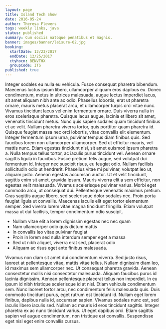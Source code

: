 ```yaml
---
layout: page
title: Island Tech Show
date: 2016-05-24
author: Theresa Flowers
tags: weekly links, java
status: published
summary: Cum sociis natoque penatibus et magnis.
banner: images/banner/leisure-02.jpg
booking:
  startDate: 12/23/2017
  endDate: 12/25/2017
  ctyhocn: BENVTHX
  groupCode: ITS
published: true
---
```

Integer sodales eu nulla eu vehicula. Fusce consequat pharetra bibendum. Maecenas luctus ipsum libero, ullamcorper aliquam eros dapibus eu. Donec condimentum, metus in ultrices malesuada, augue lectus imperdiet lacus, sit amet aliquam nibh ante ac odio. Phasellus lobortis, erat ut pharetra ornare, mauris metus placerat arcu, et ullamcorper turpis orci vitae nunc. Vivamus tincidunt lacus vel enim fermentum ornare. Duis viverra nulla in eros scelerisque pharetra. Quisque lacus augue, lacinia et libero sit amet, venenatis tincidunt metus. Nunc quis sapien sodales quam tincidunt finibus et ac velit. Nullam pharetra viverra tortor, quis porttitor quam pharetra id. Quisque feugiat massa nec orci lobortis, vitae convallis elit elementum. Integer fermentum ipsum urna, pulvinar tempus diam finibus quis. Sed faucibus lorem non ullamcorper ullamcorper. Sed ut efficitur mauris, vel mattis nunc. Etiam egestas tincidunt nisi, sit amet euismod ipsum pharetra a. Nulla tempus tellus tortor, ac iaculis purus tincidunt vel.
Aenean ornare sagittis ligula in faucibus. Fusce pretium felis augue, sed volutpat dui fermentum id. Integer nec suscipit risus, eu feugiat odio. Nullam facilisis sollicitudin odio ut hendrerit. Phasellus vitae mi pulvinar, volutpat leo ut, aliquam justo. Aenean egestas accumsan auctor. Ut et velit tincidunt, sagittis enim sit amet, gravida ipsum. Mauris viverra elit a sem efficitur, non egestas velit malesuada. Vivamus scelerisque pulvinar varius. Morbi eget commodo arcu, ut consequat dui. Pellentesque venenatis maximus pretium. Cras sagittis augue libero, sed scelerisque dolor sodales nec. Proin porta feugiat ligula ut convallis. Maecenas iaculis elit eget tortor elementum semper. Sed viverra lorem vitae magna tincidunt fringilla. Etiam volutpat massa ut dui facilisis, tempor condimentum odio suscipit.

* Nullam vitae elit a lorem dignissim egestas nec nec quam
* Nam ullamcorper odio quis dictum mattis
* In convallis leo vitae pulvinar feugiat
* Proin in lorem sed nulla interdum semper eget a massa
* Sed ut nibh aliquet, viverra erat sed, placerat odio
* Aliquam ac risus eget ante finibus malesuada.

Vivamus non diam sit amet dui condimentum viverra. Sed justo risus, laoreet at pellentesque vitae, mattis vitae tellus. Nullam dignissim diam leo, id maximus sem ullamcorper nec. Ut consequat pharetra gravida. Aenean consectetur mollis nisi consectetur malesuada. Aliquam faucibus purus id lacinia dignissim. Aenean pellentesque placerat tellus non imperdiet. In eu ipsum id nibh tristique scelerisque id at nisl. Etiam vehicula condimentum sem. Nunc laoreet tortor arcu, nec condimentum felis malesuada quis.
Duis commodo tincidunt purus, eget rutrum est tincidunt id. Nullam eget lorem finibus, dapibus nulla id, accumsan sapien. Vivamus sodales nunc est, sed iaculis libero iaculis sed. Nullam ac mauris id eros tincidunt sagittis. Integer pharetra ex ac nunc tincidunt varius. Ut eget dapibus orci. Etiam sagittis sapien vel augue condimentum, non tristique est convallis. Suspendisse eget nisl eget enim convallis cursus.

